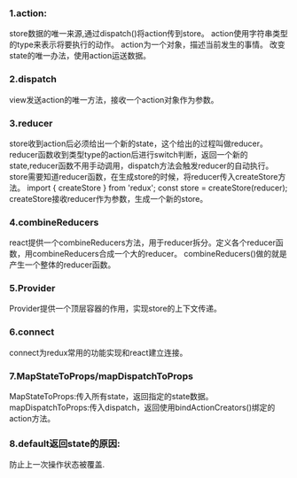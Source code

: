 ### 1.action:
store数据的唯一来源,通过dispatch()将action传到store。
action使用字符串类型的type来表示将要执行的动作。
action为一个对象，描述当前发生的事情。
改变state的唯一办法，使用action运送数据。

### 2.dispatch
view发送action的唯一方法，接收一个action对象作为参数。

### 3.reducer
store收到action后必须给出一个新的state，这个给出的过程叫做reducer。
reducer函数收到类型type的action后进行switch判断，返回一个新的state,reducer函数不用手动调用，dispatch方法会触发reducer的自动执行。
store需要知道reducer函数，在生成store的时候，将reducer传入createStore方法。
    import { createStore } from 'redux';
    const store = createStore(reducer);
createStore接收reducer作为参数，生成一个新的store。

### 4.combineReducers
react提供一个combineReducers方法，用于reducer拆分。定义各个reducer函数，用combineReducers合成一个大的reducer。
combineReducers()做的就是产生一个整体的reducer函数。

### 5.Provider
Provider提供一个顶层容器的作用，实现store的上下文传递。

### 6.connect
connect为redux常用的功能实现和react建立连接。

### 7.MapStateToProps/mapDispatchToProps
MapStateToProps:传入所有state，返回指定的state数据。
mapDispatchToProps:传入dispatch，返回使用bindActionCreators()绑定的action方法。

### 8.default返回state的原因:
防止上一次操作状态被覆盖.

